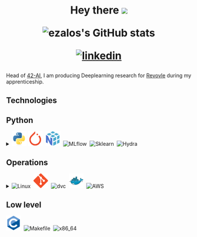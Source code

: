 
<h1 align="center">
  Hey there
  <img src="https://media.giphy.com/media/hvRJCLFzcasrR4ia7z/giphy.gif" width="30px"/>

![ezalos's GitHub stats](https://github-readme-stats.vercel.app/api?username=ezalos&show_icons=true&theme=tokyonight)

[<img src='https://cdn.jsdelivr.net/npm/simple-icons@3.0.1/icons/linkedin.svg' alt='linkedin' height='40'>](https://www.linkedin.com/in/louis-d-7b3610203/)

</h1>

Head of [42-AI](https://github.com/42-AI), I am producing Deeplearning research for [Revovle](https://revolve.team/) during my apprenticeship.



## Technologies

<h2>
  Python
</h2>
<details>
  <summary>
		<!-- <br/> -->
		<img src="https://raw.githubusercontent.com/devicons/devicon/1119b9f84c0290e0f0b38982099a2bd027a48bf1/icons/python/python-original.svg" title="Python" alt="Python" width="40" height="40"/>
		<!-- <br/> -->
		<img src="https://raw.githubusercontent.com/devicons/devicon/1119b9f84c0290e0f0b38982099a2bd027a48bf1/icons/pytorch/pytorch-original.svg" title="Pytotch" alt="Pytotch" width="40" height="40"/>&nbsp;
		<img src="https://raw.githubusercontent.com/devicons/devicon/1119b9f84c0290e0f0b38982099a2bd027a48bf1/icons/numpy/numpy-original.svg" title="Numpy" alt="Numpy" width="40" height="40"/>&nbsp;
  		<img src="https://mlflow.org/images/MLflow-logo-final-white-TM.png" title="MLflow" alt="MLflow" height="40"/>&nbsp;
		<img src="https://scikit-learn.org/stable/_static/scikit-learn-logo-small.png" title="Sklearn" alt="Sklearn" height="40"/>&nbsp;
		<img src="https://hydra.cc/img/logo.svg" title="Hydra" alt="Hydra" height="40"/>&nbsp;
  </summary>
  <img src="https://raw.githubusercontent.com/devicons/devicon/1119b9f84c0290e0f0b38982099a2bd027a48bf1/icons/pytest/pytest-original.svg" title="pytest" alt="pytest" width="40" height="40"/>&nbsp;
  <img src="https://raw.githubusercontent.com/devicons/devicon/1119b9f84c0290e0f0b38982099a2bd027a48bf1/icons/fastapi/fastapi-original.svg" title="fastapi" alt="fastapi" width="40" height="40"/>&nbsp;
  <br/>
  <img src="https://raw.githubusercontent.com/devicons/devicon/1119b9f84c0290e0f0b38982099a2bd027a48bf1/icons/pandas/pandas-original.svg" title="Pandas" alt="Pandas" width="40" height="40"/>&nbsp;
  <img src="https://raw.githubusercontent.com/optuna/optuna/master/docs/image/optuna-logo.png" title="optuna" alt="optuna" height="40"/>&nbsp;
  <br/>
  <img src="https://upload.wikimedia.org/wikipedia/commons/thumb/0/01/Created_with_Matplotlib-logo.svg/128px-Created_with_Matplotlib-logo.svg.png?20150219130408" title="Matplotlib" alt="Matplotlib" width="40" height="40"/>&nbsp;
  <img src="https://seaborn.pydata.org/_images/logo-mark-lightbg.svg" title="Seaborn" alt="Seaborn" width="40" height="40"/>&nbsp;
  <!-- <img src="https://img.shields.io/badge/Weights_&_Biases-FFBE00?style=for-the-badge&logo=WeightsAndBiases&logoColor=white" title="" alt="" height="40"/>&nbsp; -->
</details>

<h2>
  Operations
</h2>
<details>
  <summary>
		<!-- <br/> -->
    	<img src="https://upload.wikimedia.org/wikipedia/commons/3/35/Tux.svg" title="Linux" alt="Linux" width="40" height="40"/>&nbsp;
		<img src="https://raw.githubusercontent.com/devicons/devicon/1119b9f84c0290e0f0b38982099a2bd027a48bf1/icons/git/git-original.svg" title="git" alt="git" width="40" height="40"/>&nbsp;
		<!-- <br/> -->
		<img src="https://katacoda.com/dvc/avatar" title="dvc" alt="dvc" width="40" height="40"/>&nbsp;
		<img src="https://raw.githubusercontent.com/devicons/devicon/1119b9f84c0290e0f0b38982099a2bd027a48bf1/icons/docker/docker-original.svg" title="Ubuntu" alt="Ubuntu" width="40" height="40"/>&nbsp;
		<img src="https://upload.wikimedia.org/wikipedia/commons/thumb/9/93/Amazon_Web_Services_Logo.svg/1200px-Amazon_Web_Services_Logo.svg.png" title="AWS" alt="AWS" height="40"/>&nbsp;
  </summary>
  <img src="https://raw.githubusercontent.com/devicons/devicon/1119b9f84c0290e0f0b38982099a2bd027a48bf1/icons/ubuntu/ubuntu-plain.svg" title="Ubuntu" alt="Ubuntu" width="40" height="40"/>&nbsp;
  <img src="https://secrethub.io/img/gitlab-ci.png" title="Gitlab" alt="Gitlab" width="40" height="40"/>&nbsp;
  <img src="https://raw.githubusercontent.com/devicons/devicon/1119b9f84c0290e0f0b38982099a2bd027a48bf1/icons/debian/debian-original.svg" title="Debian" alt="Debian" width="40" height="40"/>&nbsp;
  <img src="https://raw.githubusercontent.com/devicons/devicon/1119b9f84c0290e0f0b38982099a2bd027a48bf1/icons/github/github-original.svg" title="Github" alt="Github" width="40" height="40"/>&nbsp;
  <img src="https://raw.githubusercontent.com/devicons/devicon/1119b9f84c0290e0f0b38982099a2bd027a48bf1/icons/gitlab/gitlab-original.svg" title="Gitlab" alt="Gitlab" width="40" height="40"/>&nbsp;
</details>

<!-- <details> -->
  <!-- <summary> -->

<h2>
 Low level
</h2>
<div>
	<!-- <br/> -->
	<img src="https://raw.githubusercontent.com/devicons/devicon/1119b9f84c0290e0f0b38982099a2bd027a48bf1/icons/c/c-original.svg" title="C" alt="C" width="40" height="40"/>&nbsp;
	<img src="https://cdn.icon-icons.com/icons2/2107/PNG/512/file_type_makefile_icon_130408.png" title="Makefile" alt="Makefile" height="40"/>&nbsp;
	<img src="https://user-images.githubusercontent.com/5421823/62779160-4d8fff00-baaa-11e9-8534-d3f17248b073.png" title="x86_64" alt="x86_64" height="40"/>&nbsp;
</div>
  <!-- </summary> -->
<!-- </details> -->


<!-- [<img src='https://cdn.jsdelivr.net/npm/simple-icons@3.0.1/icons/github.svg' alt='github' height='40'>](https://github.com/ezalos) -->
<!-- [<img src='https://cdn.jsdelivr.net/npm/simple-icons@3.0.1/icons/twitter.svg' alt='twitter' height='40'>](https://twitter.com/ezalos) -->


<!-- ## Algorithms

### ML

### DL

### RL -->
